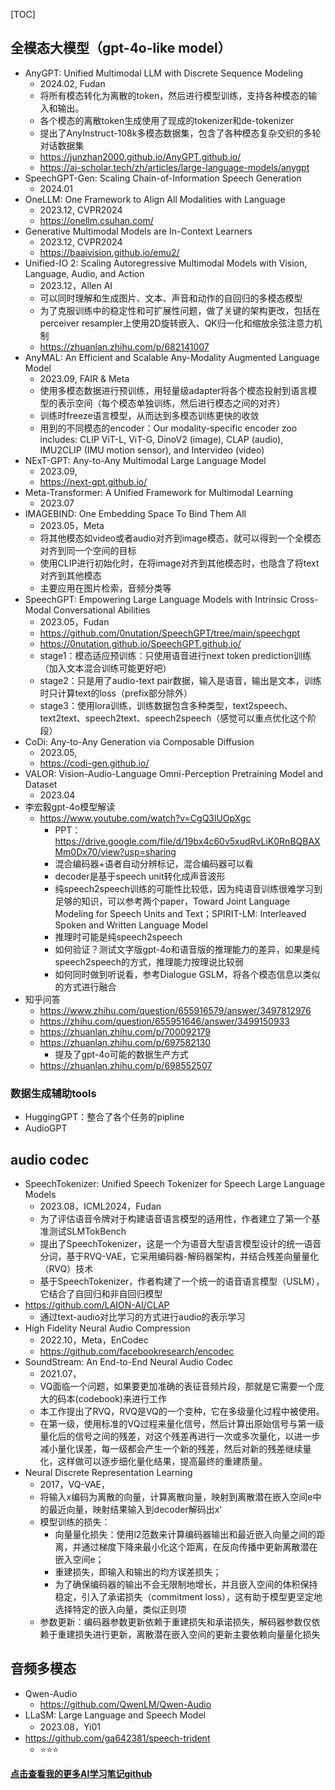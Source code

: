 [TOC]



## 全模态大模型（gpt-4o-like model）

- AnyGPT: Unified Multimodal LLM with Discrete Sequence Modeling
  - 2024.02, Fudan
  -  将所有模态转化为离散的token，然后进行模型训练，支持各种模态的输入和输出。
  - 各个模态的离散token生成使用了现成的tokenizer和de-tokenizer
  - 提出了AnyInstruct-108k多模态数据集，包含了各种模态复杂交织的多轮对话数据集
  - https://junzhan2000.github.io/AnyGPT.github.io/
  - https://ai-scholar.tech/zh/articles/large-language-models/anygpt
- SpeechGPT-Gen: Scaling Chain-of-Information Speech Generation
  - 2024.01
- OneLLM: One Framework to Align All Modalities with Language
  - 2023.12, CVPR2024
  - https://onellm.csuhan.com/
- Generative Multimodal Models are In-Context Learners
  - 2023.12, CVPR2024
  - https://baaivision.github.io/emu2/
- Unified-IO 2: Scaling Autoregressive Multimodal Models with Vision, Language, Audio, and Action
  - 2023.12，Allen AI
  - 可以同时理解和生成图片、文本、声音和动作的自回归的多模态模型
  - 为了克服训练中的稳定性和可扩展性问题，做了关键的架构更改，包括在perceiver resampler上使用2D旋转嵌入、QK归一化和缩放余弦注意力机制
  - https://zhuanlan.zhihu.com/p/682141007
- AnyMAL: An Efficient and Scalable Any-Modality Augmented Language Model
  - 2023.09,  FAIR & Meta
  - 使用多模态数据进行预训练，用轻量级adapter将各个模态投射到语言模型的表示空间（每个模态单独训练，然后进行模态之间的对齐）
  - 训练时freeze语言模型，从而达到多模态训练更快的收敛
  - 用到的不同模态的encoder：Our modality-specific encoder zoo includes: CLIP ViT-L, ViT-G, DinoV2 (image), CLAP (audio), IMU2CLIP (IMU motion sensor), and Intervideo (video)
- NExT-GPT: Any-to-Any Multimodal Large Language Model
  - 2023.09,
  - https://next-gpt.github.io/
- Meta-Transformer: A Unified Framework for Multimodal Learning
  - 2023.07
- IMAGEBIND: One Embedding Space To Bind Them All
  - 2023.05，Meta
  - 将其他模态如video或者audio对齐到image模态，就可以得到一个全模态对齐到同一个空间的目标
  - 使用CLIP进行初始化时，在将image对齐到其他模态时，也隐含了将text对齐到其他模态
  - 主要应用在图片检索，音频分类等
- SpeechGPT: Empowering Large Language Models with Intrinsic Cross-Modal Conversational Abilities
  - 2023.05，Fudan
  - https://github.com/0nutation/SpeechGPT/tree/main/speechgpt
  - https://0nutation.github.io/SpeechGPT.github.io/
  - stage1：模态适应预训练：只使用语音进行next token prediction训练（加入文本混合训练可能更好吧）
  - stage2：只是用了audio-text pair数据，输入是语音，输出是文本，训练时只计算text的loss（prefix部分除外）
  - stage3：使用lora训练，训练数据包含多种类型，text2speech、text2text、speech2text、speech2speech（感觉可以重点优化这个阶段）
- CoDi: Any-to-Any Generation via Composable Diffusion
  - 2023.05,
  - https://codi-gen.github.io/
- VALOR: Vision-Audio-Language Omni-Perception Pretraining Model and Dataset
  - 2023.04
- 李宏毅gpt-4o模型解读
  - https://www.youtube.com/watch?v=CgQ3lUOpXgc
    - PPT：https://drive.google.com/file/d/19bx4c60v5xudRvLiK0RnBQBAXMm0Dx70/view?usp=sharing
    - 混合编码器+语者自动分辨标记，混合编码器可以看
    - decoder是基于speech unit转化成声音波形
    - 纯speech2speech训练的可能性比较低，因为纯语音训练很难学习到足够的知识，可以参考两个paper，Toward Joint Language Modeling for Speech Units and Text；SPIRIT-LM: Interleaved Spoken and Written Language Model
    - 推理时可能是纯speech2speech
    - 如何验证？测试文字版gpt-4o和语音版的推理能力的差异，如果是纯speech2speech的方式，推理能力按理说比较弱
    - 如何同时做到听说看，参考Dialogue GSLM，将各个模态信息以类似的方式进行融合
- 知乎问答
  - https://www.zhihu.com/question/655916579/answer/3497812976
  - https://zhihu.com/question/655951646/answer/3499150933
  - https://zhuanlan.zhihu.com/p/700092179
  - https://zhuanlan.zhihu.com/p/697582130
    - 提及了gpt-4o可能的数据生产方式
  - https://zhuanlan.zhihu.com/p/698552507

### 数据生成辅助tools

- HuggingGPT：整合了各个任务的pipline
- AudioGPT

## audio codec

- SpeechTokenizer: Unified Speech Tokenizer for Speech Large Language Models
  - 2023.08，ICML2024，Fudan
  - 为了评估语音令牌对于构建语音语言模型的适用性，作者建立了第一个基准测试SLMTokBench
  - 提出了SpeechTokenizer，这是一个为语音大型语言模型设计的统一语音分词，基于RVQ-VAE，它采用编码器-解码器架构，并结合残差向量量化（RVQ）技术
  - 基于SpeechTokenizer，作者构建了一个统一的语音语言模型（USLM），它结合了自回归和非自回归模型
- https://github.com/LAION-AI/CLAP
  - 通过text-audio对比学习的方式进行audio的表示学习
- High Fidelity Neural Audio Compression
  - 2022.10，Meta，EnCodec
  - https://github.com/facebookresearch/encodec
- SoundStream: An End-to-End Neural Audio Codec
  - 2021.07，
  - VQ面临一个问题，如果要更加准确的表征音频片段，那就是它需要一个庞大的码本(codebook)来进行工作
  - 本工作提出了RVQ，RVQ是VQ的一个变种，它在多级量化过程中被使用。
  - 在第一级，使用标准的VQ过程来量化信号，然后计算出原始信号与第一级量化后的信号之间的残差，对这个残差再进行一次或多次量化，以进一步减小量化误差，每一级都会产生一个新的残差，然后对新的残差继续量化，这样做可以逐步细化量化结果，提高最终的重建质量。
- Neural Discrete Representation Learning
  - 2017，VQ-VAE，
  - 将输入x编码为离散的向量，计算离散向量，映射到离散潜在嵌入空间e中的最近向量，映射结果输入到decoder解码出x'
  - 模型训练的损失：
    - 向量量化损失：使用l2范数来计算编码器输出和最近嵌入向量之间的距离，并通过梯度下降来最小化这个距离，在反向传播中更新离散潜在嵌入空间e；
    - 重建损失，即输入和输出的均方误差损失；
    - 为了确保编码器的输出不会无限制地增长，并且嵌入空间的体积保持稳定，引入了承诺损失（commitment loss），这有助于模型更坚定地选择特定的嵌入向量，类似正则项
  - 参数更新：编码器参数更新依赖于重建损失和承诺损失，解码器参数仅依赖于重建损失进行更新，离散潜在嵌入空间的更新主要依赖向量量化损失

## 音频多模态

- Qwen-Audio
  - https://github.com/QwenLM/Qwen-Audio
- LLaSM: Large Language and Speech Model
  - 2023.08，Yi01
- https://github.com/ga642381/speech-trident
  - ⭐⭐⭐



[**点击查看我的更多AI学习笔记github**](https://github.com/xueyongfu11/awesome-deep-learning-resource)